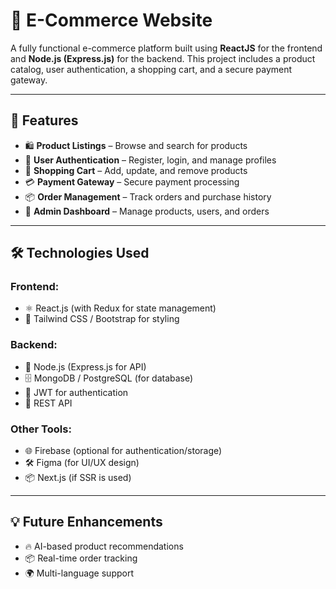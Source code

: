 # 🛒 E-Commerce Website

A fully functional e-commerce platform built using **ReactJS** for the frontend and **Node.js (Express.js)** for the backend. This project includes a product catalog, user authentication, a shopping cart, and a secure payment gateway.

---

## 📌 Features
- 🛍️ **Product Listings** – Browse and search for products  
- 👤 **User Authentication** – Register, login, and manage profiles  
- 🛒 **Shopping Cart** – Add, update, and remove products  
- 💳 **Payment Gateway** – Secure payment processing  
- 📦 **Order Management** – Track orders and purchase history  
- 🎯 **Admin Dashboard** – Manage products, users, and orders  

---

## 🛠️ Technologies Used
### **Frontend:**
- ⚛️ React.js (with Redux for state management)  
- 🎨 Tailwind CSS / Bootstrap for styling  

### **Backend:**
- 🚀 Node.js (Express.js for API)  
- 🗄️ MongoDB / PostgreSQL (for database)  
- 🔑 JWT for authentication  
- 📡 REST API  

### **Other Tools:**
- 🌐 Firebase (optional for authentication/storage)  
- 🛠️ Figma (for UI/UX design)  
- 📦 Next.js (if SSR is used)  

---

## 💡 Future Enhancements
- 🔥 AI-based product recommendations  
- 📦 Real-time order tracking  
- 🌍 Multi-language support  
